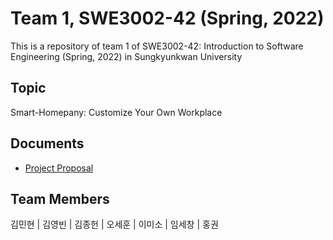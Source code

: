 # Team 1, SWE3002-42 (Spring, 2022)

This is a repository of team 1 of SWE3002-42: Introduction to Software Engineering (Spring, 2022) in Sungkyunkwan University

## Topic
Smart-Homepany: Customize Your Own Workplace

## Documents
- [Project Proposal](./docs/team1_proposal.pdf)

## Team Members
김민현 | 김영빈 | 김종헌 | 오세훈 | 이미소 | 임세창 | 홍권
